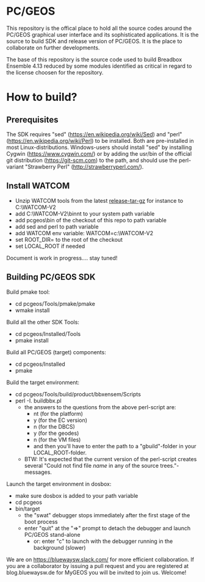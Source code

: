 # PC/GEOS
This repository is the offical place to hold all the source codes around the PC/GEOS graphical user
interface and its sophisticated applications. It is the source to build SDK and release version of PC/GEOS.
It is the place to collaborate on further developments.

The base of this repository is the source code used to build Breadbox Ensemble 4.13 reduced by some modules identified as critical in regard to the license choosen for the repository.

# How to build?

## Prerequisites
The SDK requires "sed" (https://en.wikipedia.org/wiki/Sed) and "perl" (https://en.wikipedia.org/wiki/Perl) to be installed. Both are pre-installed in most Linux-distributions. Windows-users should install "sed" by installing Cygwin (https://www.cygwin.com/) or by adding the usr/bin of the official git distribution (https://git-scm.com) to the path, and should use the perl-variant "Strawberry Perl" (http://strawberryperl.com/).

## Install WATCOM
- Unzip WATCOM tools from the latest [release-tar-gz](https://github.com/open-watcom/open-watcom-v2/releases/download/2020-12-01-Build/ow-snapshot.tar.gz) for instance to C:\WATCOM-V2
- add C:\WATCOM-V2\binnt to your system path variable
- add pcgeos\bin of the checkout of this repo to path variable
- add sed and perl to path variable
- add WATCOM env variable: WATCOM=c:\WATCOM-V2
- set ROOT_DIR= to the root of the checkout
- set LOCAL_ROOT if needed

Document is work in progress.... stay tuned!


## Building PC/GEOS SDK
Build pmake tool:
- cd pcgeos/Tools/pmake/pmake
- wmake install

Build all the other SDK Tools:
- cd pcgeos/Installed/Tools
- pmake install

Build all PC/GEOS (target) components:
- cd pcgeos/Installed
- pmake

Build the target environment:
- cd pcgeos/Tools/build/product/bbxensem/Scripts
- perl -I. buildbbx.pl
  - the answers to the questions from the above perl-script are:
    - nt (for the platform)
    - y (for the EC version)
    - n (for the DBCS)
    - y (for the geodes)
    - n (for the VM files)
    - and then you'll have to enter the path to a "gbuild"-folder in your LOCAL_ROOT-folder.
  - BTW: It's expected that the current version of the perl-script creates several "Could not find file _name_ in any of the source trees."-messages.

Launch the target environment in dosbox:
- make sure dosbox is added to your path variable
- cd pcgeos
- bin/target
  - the "swat" debugger stops immediately after the first stage of the boot process
  - enter "quit" at the "=>" prompt to detach the debugger and launch PC/GEOS stand-alone
    - or: enter "c" to launch with the debugger running in the background (slower)

We are on https://bluewaysw.slack.com/ for more efficient collaboration. If you are a collaborator by issuing a pull request and you are registered at blog.bluewaysw.de for MyGEOS you will be invited to join us. Welcome!
